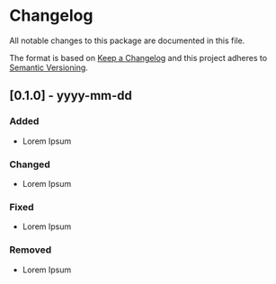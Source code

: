 # Changelog
All notable changes to this package are documented in this file.

The format is based on [Keep a Changelog](http://keepachangelog.com/en/1.0.0/)
and this project adheres to [Semantic Versioning](http://semver.org/spec/v2.0.0.html).

## [0.1.0] - yyyy-mm-dd
### Added
- Lorem Ipsum

### Changed
- Lorem Ipsum

### Fixed
- Lorem Ipsum

### Removed
- Lorem Ipsum
